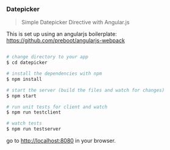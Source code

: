 ### Datepicker

> Simple Datepicker Directive with Angular.js

This is set up using an angularjs boilerplate:
https://github.com/preboot/angularjs-webpack

```bash

# change directory to your app
$ cd datepicker

# install the dependencies with npm
$ npm install

# start the server (build the files and watch for changes)
$ npm start

# run unit tests for client and watch
$ npm run testclient

# watch tests
$ npm run testserver
```

go to [http://localhost:8080](http://localhost:8080) in your browser.




